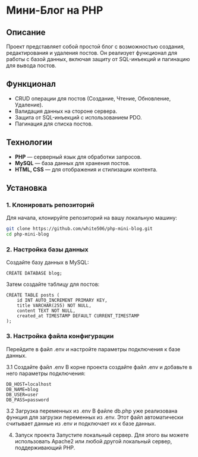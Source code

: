 # Мини-Блог на PHP

## Описание
Проект представляет собой простой блог с возможностью создания, редактирования и удаления постов. Он реализует функционал для работы с базой данных, включая защиту от SQL-инъекций и пагинацию для вывода постов.

## Функционал
- CRUD операции для постов (Создание, Чтение, Обновление, Удаление).
- Валидация данных на стороне сервера.
- Защита от SQL-инъекций с использованием PDO.
- Пагинация для списка постов.

## Технологии
- **PHP** — серверный язык для обработки запросов.
- **MySQL** — база данных для хранения постов.
- **HTML, CSS** — для отображения и стилизации контента.

## Установка

### 1. Клонировать репозиторий
Для начала, клонируйте репозиторий на вашу локальную машину:

```bash
git clone https://github.com/white506/php-mini-blog.git
cd php-mini-blog
```

### 2. Настройка базы данных
Создайте базу данных в MySQL:

```
CREATE DATABASE blog;
```

Затем создайте таблицу для постов:

```
CREATE TABLE posts (
    id INT AUTO_INCREMENT PRIMARY KEY,
    title VARCHAR(255) NOT NULL,
    content TEXT NOT NULL,
    created_at TIMESTAMP DEFAULT CURRENT_TIMESTAMP
);
```

### 3. Настройка файла конфигурации
Перейдите в файл .env и настройте параметры подключения к базе данных.

3.1 Создайте файл .env
В корне проекта создайте файл .env и добавьте в него параметры подключения:

```
DB_HOST=localhost
DB_NAME=blog
DB_USER=user
DB_PASS=password
```

3.2 Загрузка переменных из .env
В файле db.php уже реализована функция для загрузки переменных из .env. Этот файл автоматически считывает данные из .env и подключает их к базе данных.

4. Запуск проекта
Запустите локальный сервер. Для этого вы можете использовать Apache2 или любой другой локальный сервер, поддерживающий PHP.

